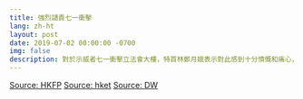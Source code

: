 ```yaml
---
title: 強烈讉責七一衝擊
lang: zh-ht
layout: post
date: 2019-07-02 00:00:00 -0700
img: false
description: 對於示威者七一衝擊立法會大樓，特首林鄭月娥表示對此感到十分憤慨和痛心，予以強烈讉責。港澳辦發聲明指，事件是對一國兩制底線的公然挑戰，堅決支持港府和警方依法追究。
---
```


[Source: HKFP](https://www.hongkongfp.com/2019/07/02/breaking-tear-gas-deployed-police-clear-admiralty-protesters/)
[Source: hket](https://topick.hket.com/article/2389842/%E6%9E%97%E9%84%AD%E5%BC%B7%E7%83%88%E8%AE%89%E8%B2%AC%E4%B8%83%E4%B8%80%E8%A1%9D%E6%93%8A%E7%AB%8B%E6%B3%95%E6%9C%83%E3%80%80%E6%B8%AF%E6%BE%B3%E8%BE%A6%EF%BC%9A%E5%85%AC%E7%84%B6%E6%8C%91%E6%88%B0%E4%B8%80%E5%9C%8B%E5%85%A9%E5%88%B6%E5%BA%95%E7%B7%9A)
[Source: DW](https://www.dw.com/zh/%E6%9E%97%E9%83%91%E8%B0%B4%E8%B4%A3%E6%9E%81%E7%AB%AF%E6%9A%B4%E5%8A%9B-%E5%8C%97%E4%BA%AC%E6%89%B9%E7%BE%8E%E6%AC%A7%E8%B5%A4%E8%A3%B8%E5%8F%8C%E6%A0%87/a-49423524)